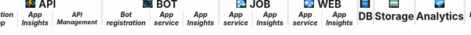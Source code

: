 <div style='position: absolute;inset: -4px 0;'>
    <div style='display: flex; flex-flow: row nowrap; justify-content: center; height: 55px; margin: 0px -15px;'>
        <div style='box-sizing: border-box; display: flex; flex: 0.5; width: 100%; border-left: 2px solid transparent; border-right: 2px solid #e7e7e7; flex-direction: column;'>
            <h2 style='margin: 0px; padding: 0px; display: flex; align-items: center; justify-content: center; flex-wrap: wrap; text-align: center;'>
                <span>
                    <img src='https://github.com/orty/markdowns/blob/main/images/azure%20portal/appconfig.png?raw=true' style='max-width: 20px; max-height: 20px; margin-right: 2px;'/>
                    <span>APP CONFIG</span>
                </span>
            </h2>
        </div>
        <div style='box-sizing: border-box; border-left: 2px solid #e7e7e7; border-right: 2px solid #e7e7e7; display: flex; flex: 1.5; flex-direction: column; width: 100%;'>
            <div style='display: flex; flex-flow: row nowrap; justify-content: center;'>
                <h2 style='margin: 0px; padding: 0px; display: flex; align-items: center; justify-content: center; flex-wrap: wrap; text-align: center;'>
                    <span>
                        <img src='https://github.com/orty/markdowns/blob/main/images/azure%20portal/functionapp.png?raw=true' style='max-width: 20px; max-height: 20px; margin-right: 2px;'/>
                        <span>API</span></s
                    pan>
                </h2>
            </div>
            <div style='display: flex; flex-flow: row nowrap; justify-content: center; align-content: center; align-items: center;'>
                <div style='display: flex; flex: 1; width: 100%; border-right: 1px solid #e7e7e7; padding: 0px 7.5px; height: 100%; flex-flow: row nowrap; justify-content: center; align-items: center;'>
                    <h5 style='margin: 0; padding: 0; text-align: center;'>Function app</h5>
                </div>
                <div style='display: flex; flex: 1; width: 100%; border-left: 1px solid #e7e7e7; border-right: 1px solid #e7e7e7; padding: 0px 7.5px; height: 100%; flex-flow: row nowrap; justify-content: center; align-items: center;'>
                    <h5 style='margin: 0; padding: 0; text-align: center;'>App Insights</h5>
                </div>
                <div style='display: flex; flex: 1; width: 100%; border-left: 1px solid #e7e7e7; padding: 0px 7.5px; height: 100%; flex-flow: row nowrap; justify-content: center; align-items: center;'>
                    <h5 style='margin: 0; padding: 0; text-align: center; font-size: 0.9em;'>API Management</h5>
                </div>
            </div>
        </div>
        <div style='box-sizing: border-box; display: flex; flex: 1.5; flex-direction: column; width: 100%; border-left: 2px solid #e7e7e7; border-right: 2px solid #e7e7e7;'>
            <div style='display: flex; flex-flow: row nowrap; justify-content: center;'>
                <h2 style='margin: 0px; padding: 0px; display: flex; align-items: center; justify-content: center; flex-wrap: wrap; text-align: center;'>
                    <span>
                        <img src='https://github.com/orty/markdowns/blob/main/images/azure%20portal/bot.png?raw=true' style='max-width: 20px; max-height: 20px; margin-right: 2px;'/>
                        <span>BOT</span></s
                    pan>
                </h2>
            </div>
            <div style='display: flex; flex-flow: row nowrap; justify-content: center; align-content: center; align-items: center;'>
                <div style='display: flex; flex: 1; width: 100%; border-right: 1px solid #e7e7e7; padding: 0px 7.5px; height: 100%; flex-flow: row nowrap; justify-content: center; align-items: center;'>
                    <h5 style='margin: 0; padding: 0; text-align: center;'>Bot registration</h5>
                </div>
                <div style='display: flex; flex: 1; width: 100%; border-left: 1px solid #e7e7e7; border-right: 1px solid #e7e7e7; padding: 0px 7.5px; height: 100%; flex-flow: row nowrap; justify-content: center; align-items: center;'>
                    <h5 style='margin: 0; padding: 0; text-align: center;'>App service</h5>
                </div>
                <div style='display: flex; flex: 1; width: 100%; border-left: 1px solid #e7e7e7; padding: 0px 7.5px; height: 100%; flex-flow: row nowrap; justify-content: center; align-items: center;'>
                    <h5 style='margin: 0; padding: 0; text-align: center;'>App Insights</h5>
                </div>
            </div>
        </div>
        <div style='box-sizing: border-box; display: flex; flex: 1; flex-direction: column; width: 100%; border-left: 2px solid #e7e7e7; border-right: 2px solid #e7e7e7;'>
            <div style='display: flex; flex-flow: row nowrap; justify-content: center;'>
                <h2 style='margin: 0px; padding: 0px; display: flex; align-items: center; justify-content: center; flex-wrap: wrap; text-align: center;'>
                    <span>
                        <img src='https://github.com/orty/markdowns/blob/main/images/azure%20portal/webjob.png?raw=true' style='max-width: 20px; max-height: 20px; margin-right: 2px;'/>
                        <span>JOB</span></s
                    pan>
                </h2>
            </div>
            <div style='display: flex; flex-flow: row nowrap; justify-content: center; align-content: center; align-items: center;'>
                <div style='display: flex; flex: 1; width: 100%; border-right: 1px solid #e7e7e7; padding: 0px 7.5px; height: 100%; flex-flow: row nowrap; justify-content: center; align-items: center;'>
                    <h5 style='margin: 0; padding: 0; text-align: center;'>App service</h5>
                </div>
                <div style='display: flex; flex: 1; width: 100%; border-left: 1px solid #e7e7e7; padding: 0px 7.5px; height: 100%; flex-flow: row nowrap; justify-content: center; align-items: center;'>
                    <h5 style='margin: 0; padding: 0; text-align: center;'>App Insights</h5>
                </div>
            </div>
        </div>
        <div style='box-sizing: border-box; display: flex; flex: 1; flex-direction: column; width: 100%; border-left: 2px solid #e7e7e7; border-right: 2px solid #e7e7e7;'>
            <div style='display: flex; flex-flow: row nowrap; justify-content: center;'>
                <h2 style='margin: 0px; padding: 0px; display: flex; align-items: center; justify-content: center; flex-wrap: wrap; text-align: center;'>
                    <span>
                        <img src='https://github.com/orty/markdowns/blob/main/images/azure%20portal/webapp.png?raw=true' style='max-width: 20px; max-height: 20px; margin-right: 2px;'/>
                        <span>WEB</span></s
                    pan>
                </h2>
            </div>
            <div style='display: flex; flex-flow: row nowrap; justify-content: center; align-content: center; align-items: center;'>
                <div style='display: flex; flex: 1; width: 100%; border-right: 1px solid #e7e7e7; padding: 0px 7.5px; height: 100%; flex-flow: row nowrap; justify-content: center; align-items: center;'>
                    <h5 style='margin: 0; padding: 0; text-align: center;'>App service</h5>
                </div>
                <div style='display: flex; flex: 1; width: 100%; border-left: 1px solid #e7e7e7; padding: 0px 7.5px; height: 100%; flex-flow: row nowrap; justify-content: center; align-items: center;'>
                    <h5 style='margin: 0; padding: 0; text-align: center;'>App Insights</h5>
                </div>
            </div>
        </div>
        <div style='box-sizing: border-box; display: flex; flex: 0.5; width: 100%; border-left: 2px solid #e7e7e7; border-right: 2px solid #e7e7e7; flex-direction: column;'>
            <h2 style='margin: 0px; padding: 0px; display: flex; align-items: center; justify-content: center; flex-wrap: wrap; text-align: center;'>
                <span>
                    <img src='https://github.com/orty/markdowns/blob/main/images/azure%20portal/db.png?raw=true' style='max-width: 20px; max-height: 20px; margin-right: 2px;'/>
                    <span>DB</span></s
                pan>
            </h2>
        </div>
        <div style='box-sizing: border-box; display: flex; flex: 0.5; width: 100%; border-left: 2px solid #e7e7e7; border-right: 2px solid #e7e7e7; flex-direction: column;'>
            <h2 style='margin: 0px; padding: 0px; display: flex; align-items: center; justify-content: center; flex-wrap: wrap; text-align: center;'>
                <span>
                    <img src='https://github.com/orty/markdowns/blob/main/images/azure%20portal/storageaccount.png?raw=true' style='max-width: 20px; max-height: 20px; margin-right: 2px;'/>
                    <span>Storage</span></s
                pan>
            </h2>
        </div>
        <div style='box-sizing: border-box; display: flex; flex: 0.5; width: 100%; border-left: 2px solid #e7e7e7; border-right: 2px solid #e7e7e7; flex-direction: column;'>
            <h2 style='margin: 0px; padding: 0px; display: flex; align-items: center; justify-content: center; flex-wrap: wrap; text-align: center;'>
                <span>
                    <img src='https://github.com/orty/markdowns/blob/main/images/azure%20portal/health.png?raw=true' style='max-width: 20px; max-height: 20px; margin-right: 2px;'/>
                    <span>Analytics</span></s
                pan>
            </h2>
        </div>
        <div style='box-sizing: border-box; display: flex; flex: 1; width: 100%; flex-direction: column; border-left: 2px solid #e7e7e7; border-right: 2px solid transparent;'>
            <div style='display: flex; flex-flow: row nowrap; justify-content: center;'>
                <h2 style='margin: 0px; padding: 0px; display: flex; align-items: center; justify-content: center; flex-wrap: wrap; text-align: center;'>
                    <span>
                        <img src='https://github.com/orty/markdowns/blob/main/images/azure%20portal/appregistration.png?raw=true' style='max-width: 20px; max-height: 20px; margin-right: 2px;'/>
                        <span>APPS</span></s
                    pan>
                </h2>
            </div>
            <div style='display: flex; flex-flow: row nowrap; justify-content: center; align-content: center; align-items: center;'>
                <div style='display: flex; flex: 1; width: 100%; border-right: 1px solid #e7e7e7; padding: 0px 7.5px; height: 100%; flex-flow: row nowrap; justify-content: center; align-items: center;'>
                    <h5 style='margin: 0; padding: 0; text-align: center;'>Base</h5>
                </div>
                <div style='display: flex; flex: 1; width: 100%; border-left: 1px solid #e7e7e7; padding: 0px 7.5px; height: 100%; flex-flow: row nowrap; justify-content: center; align-items: center;'>
                    <h5 style='margin: 0; padding: 0; text-align: center;'>Advanced</h5>
                </div>
            </div>
        </div>
    </div>
</div>
